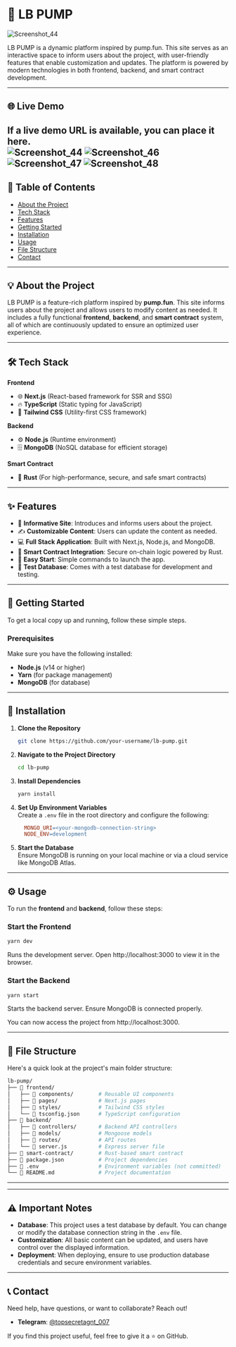 # 🚀 **LB PUMP**  

![Screenshot_44](https://github.com/user-attachments/assets/686089c7-77fe-491c-a84d-f31c80ca2244)

LB PUMP is a dynamic platform inspired by pump.fun. This site serves as an interactive space to inform users about the project, with user-friendly features that enable customization and updates. The platform is powered by modern technologies in both frontend, backend, and smart contract development.  

---

## 🌐 **Live Demo**  
If a live demo URL is available, you can place it here.  
![Screenshot_44](https://github.com/user-attachments/assets/a4ce86cf-0742-4b91-8c5c-cf5a3ab08e25)
![Screenshot_46](https://github.com/user-attachments/assets/8f9ae2ee-afd6-4e9e-9ac9-7aa2e22996fe)
![Screenshot_47](https://github.com/user-attachments/assets/451c0385-0b0d-4269-a116-098e0c2fcaea)
![Screenshot_48](https://github.com/user-attachments/assets/bb63b82c-efc2-42d1-b477-1061e51678e0)
---

## 📖 **Table of Contents**  
- [About the Project](#about-the-project)  
- [Tech Stack](#tech-stack)  
- [Features](#features)  
- [Getting Started](#getting-started)  
- [Installation](#installation)  
- [Usage](#usage)  
- [File Structure](#file-structure)  
- [Contact](#contact)  

---

## 💡 **About the Project**  
LB PUMP is a feature-rich platform inspired by **pump.fun**. This site informs users about the project and allows users to modify content as needed. It includes a fully functional **frontend**, **backend**, and **smart contract** system, all of which are continuously updated to ensure an optimized user experience.  

---

## 🛠️ **Tech Stack**  

**Frontend**  
- 🌐 **Next.js** (React-based framework for SSR and SSG)  
- 🔥 **TypeScript** (Static typing for JavaScript)  
- 🎨 **Tailwind CSS** (Utility-first CSS framework)  

**Backend**  
- ⚙️ **Node.js** (Runtime environment)  
- 🗄️ **MongoDB** (NoSQL database for efficient storage)  

**Smart Contract**  
- 🚀 **Rust** (For high-performance, secure, and safe smart contracts)  

---

## ✨ **Features**  
- 📢 **Informative Site**: Introduces and informs users about the project.  
- ✍️ **Customizable Content**: Users can update the content as needed.  
- 💻 **Full Stack Application**: Built with Next.js, Node.js, and MongoDB.  
- 🔐 **Smart Contract Integration**: Secure on-chain logic powered by Rust.  
- 🚀 **Easy Start**: Simple commands to launch the app.  
- 🧪 **Test Database**: Comes with a test database for development and testing.  

---

## 🚀 **Getting Started**  

To get a local copy up and running, follow these simple steps.  

### **Prerequisites**  
Make sure you have the following installed:  
- **Node.js** (v14 or higher)  
- **Yarn** (for package management)  
- **MongoDB** (for database)  

---

## 🔧 **Installation**  

1. **Clone the Repository**  
   ```bash
   git clone https://github.com/your-username/lb-pump.git
   ```

2. **Navigate to the Project Directory**  
   ```bash
   cd lb-pump
   ```

3. **Install Dependencies**  
   ```bash
   yarn install
   ```

4. **Set Up Environment Variables**  
Create a ```.env``` file in the root directory and configure the following:

   ```makefile
     MONGO_URI=<your-mongodb-connection-string>
     NODE_ENV=development
   ```

5. **Start the Database**  
   Ensure MongoDB is running on your local machine or via a cloud service like MongoDB Atlas.

---

## ⚙️ **Usage**  

To run the **frontend** and **backend**, follow these steps:  

### **Start the Frontend**  
```bash
yarn dev
```
Runs the development server. Open http://localhost:3000 to view it in the browser.

### **Start the Backend**  
```bash
yarn start
```

Starts the backend server. Ensure MongoDB is connected properly.

You can now access the project from http://localhost:3000.

---

## 📁 **File Structure**
Here's a quick look at the project's main folder structure:
```graphql
lb-pump/  
├── 📂 frontend/  
│   ├── 📂 components/        # Reusable UI components  
│   ├── 📂 pages/             # Next.js pages  
│   ├── 📂 styles/            # Tailwind CSS styles  
│   └── 📄 tsconfig.json      # TypeScript configuration  
├── 📂 backend/  
│   ├── 📂 controllers/       # Backend API controllers  
│   ├── 📂 models/            # Mongoose models  
│   ├── 📂 routes/            # API routes  
│   └── 📄 server.js          # Express server file  
├── 📂 smart-contract/        # Rust-based smart contract  
├── 📄 package.json           # Project dependencies  
├── 📄 .env                   # Environment variables (not committed)  
└── 📄 README.md              # Project documentation  
```

---

---

## ⚠️ **Important Notes**  
- **Database**: This project uses a test database by default. You can change or modify the database connection string in the `.env` file.  
- **Customization**: All basic content can be updated, and users have control over the displayed information.  
- **Deployment**: When deploying, ensure to use production database credentials and secure environment variables.  

---

## 📞 **Contact**  

Need help, have questions, or want to collaborate? Reach out!  

- **Telegram**: [@topsecretagnt_007](https://t.me/topsecretagnt_007)  

If you find this project useful, feel free to give it a ⭐ on GitHub.  



